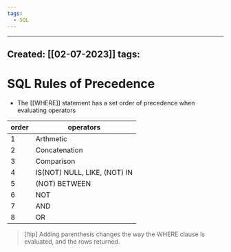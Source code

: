 ```yaml
---
tags:
  - SQL
---
```


---
Created: [[02-07-2023]]
tags: 
---
# SQL Rules of Precedence
- The [[WHERE]] statement has a set order of precedence when evaluating operators

| order | operators                    |
| ----- | ---------------------------- |
| 1     | Arthmetic                    |
| 2     | Concatenation                |
| 3     | Comparison                   |
| 4     | IS(NOT) NULL, LIKE, (NOT) IN |
| 5     | (NOT) BETWEEN               |
| 6     | NOT                          |
| 7     | AND                          |
| 8     | OR                             |


> [!tip] Adding parenthesis changes the way the WHERE clause is evaluated, and the rows returned.


